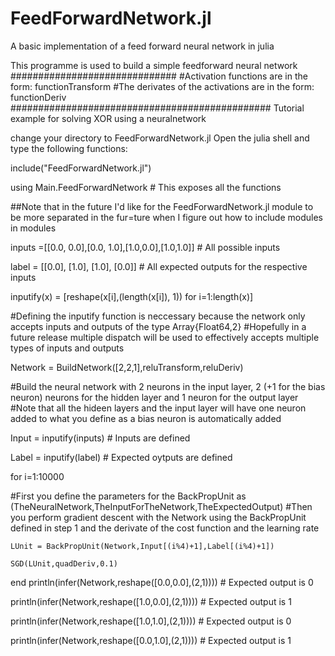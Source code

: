# FeedForwardNetwork.jl
A basic implementation of a feed forward neural network in julia

This programme is used to build a simple feedforward neural network
##############################
#Activation functions are in the form: functionTransform
#The derivates of the activations are in the form: functionDeriv
###############################################
Tutorial example for solving XOR using a neuralnetwork

change your directory to FeedForwardNetwork.jl
Open the julia shell and type the following functions:


include("FeedForwardNetwork.jl")

using Main.FeedForwardNetwork # This exposes all the functions

##Note that in the future I'd like for the FeedForwardNetwork.jl module to be more separated in the fur=ture when I figure out how to include modules in modules

inputs =[[0.0, 0.0],[0.0, 1.0],[1.0,0.0],[1.0,1.0]] # All possible inputs

label = [[0.0], [1.0], [1.0], [0.0]] # All expected outputs for the respective inputs

inputify(x) = [reshape(x[i],(length(x[i]), 1)) for i=1:length(x)]

#Defining the inputify function is neccessary because the network only accepts inputs and outputs of the type Array{Float64,2}
#Hopefully in a future release multiple dispatch will be used to effectively accepts multiple types of inputs and outputs

Network = BuildNetwork([2,2,1],reluTransform,reluDeriv) 

#Build the neural network with 2 neurons in the input layer, 2 (+1 for the bias neuron) neurons for the hidden layer and 1 neuron for the output layer
#Note that all the hideen layers and the input layer will have one neuron added to what you define as a bias neuron is automatically added

Input = inputify(inputs) # Inputs are defined

Label = inputify(label) # Expected oytputs are defined

for i=1:10000

#First you define the parameters for the BackPropUnit as (TheNeuralNetwork,TheInputForTheNetwork,TheExpectedOutput)
#Then you perform gradient descent with the Network using the BackPropUnit defined in step 1 and the derivate of the cost function and the learning rate

    LUnit = BackPropUnit(Network,Input[(i%4)+1],Label[(i%4)+1])
    
    SGD(LUnit,quadDeriv,0.1)
    
end
println(infer(Network,reshape([0.0,0.0],(2,1)))) # Expected output is 0

println(infer(Network,reshape([1.0,0.0],(2,1)))) # Expected output is 1

println(infer(Network,reshape([1.0,1.0],(2,1)))) # Expected output is 0

println(infer(Network,reshape([0.0,1.0],(2,1)))) # Expected output is 1
